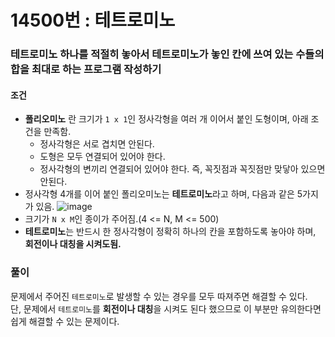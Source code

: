 # 14500번 : 테트로미노
### 테트로미노 하나를 적절히 놓아서 테트로미노가 놓인 칸에 쓰여 있는 수들의 합을 최대로 하는 프로그램 작성하기
#### 조건
- **폴리오미노** 란 크기가 ```1 x 1```인 정사각형을 여러 개 이어서 붙인 도형이며, 아래 조건을 만족함.
  - 정사각형은 서로 겹치면 안된다.
  - 도형은 모두 연결되어 있어야 한다.
  - 정사각형의 변끼리 연결되어 있어야 한다. 즉, 꼭짓점과 꼭짓점만 맞닿아 있으면 안된다.
- 정사각형 4개를 이어 붙인 폴리오미노는 **테트로미노**라고 하며, 다음과 같은 5가지가 있음.
![image](https://user-images.githubusercontent.com/79048895/208379303-d17a0015-053f-4947-bd90-b1718f64a1da.png)
- 크기가 ```N x M```인 종이가 주어짐.(4 <= N, M <= 500)
- **테트로미노**는 반드시 한 정사각형이 정확히 하나의 칸을 포함하도록 놓아야 하며, **회전이나 대칭을 시켜도됨.**
### 풀이
문제에서 주어진 ```테트로미노```로 발생할 수 있는 경우를 모두 따져주면 해결할 수 있다.  
단, 문제에서 ```테트로미노```를 **회전이나 대칭**을 시켜도 된다 했으므로 이 부분만 유의한다면 쉽게 해결할 수 있는 문제이다.
